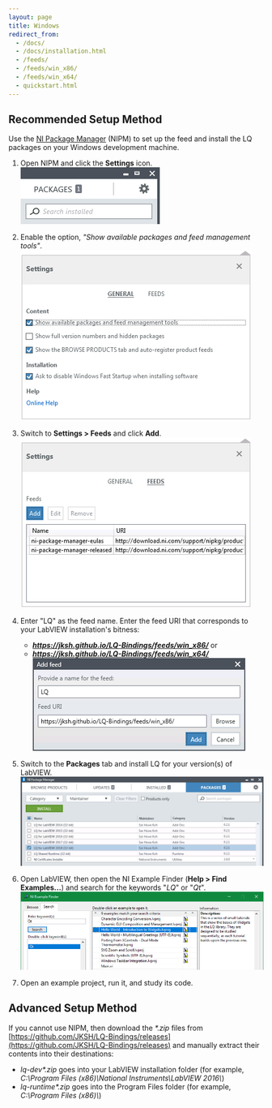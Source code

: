 ```yaml
---
layout: page
title: Windows
redirect_from:
  - /docs/
  - /docs/installation.html
  - /feeds/
  - /feeds/win_x86/
  - /feeds/win_x64/
  - quickstart.html
---
```


Recommended Setup Method
------------------------

Use the [NI Package Manager](https://www.ni.com/en-us/support/downloads/ni-package-manager.html)
(NIPM) to set up the feed and install the LQ packages on your Windows development machine.

1. Open NIPM and click the **Settings** icon.  
   ![NIPM settings icon](assets/images/nipm-settings-icon.png)

2. Enable the option, _"Show available packages and feed management tools"_.  
   ![Checkbox for feed management](assets/images/nipm-settings-show-feeds.png)
   
3. Switch to **Settings > Feeds** and click **Add**.  
   ![Feed management panel](assets/images/nipm-settings-manage-feeds.png)

4. Enter "LQ" as the feed name. Enter the feed URI that corresponds to your LabVIEW installation's bitness:
    * _**https://jksh.github.io/LQ-Bindings/feeds/win_x86/**_ or
    * _**https://jksh.github.io/LQ-Bindings/feeds/win_x64/**_
   ![Adding the LQ feed](assets/images/nipm-add-feed-lq.png)

5. Switch to the **Packages** tab and install LQ for your version(s) of LabVIEW.  
   ![Installing LQ packages](assets/images/nipm-packages-install-lq.png)

6. Open LabVIEW, then open the NI Example Finder (**Help > Find Examples...**) and search for the keywords
   "_LQ_" or "_Qt_".  
   ![Searching for examples](assets/images/ni-example-finder-lq.png)

7. Open an example project, run it, and study its code.


Advanced Setup Method
---------------------
If you cannot use NIPM, then download the _*.zip_ files from
[https://github.com/JKSH/LQ-Bindings/releases](https://github.com/JKSH/LQ-Bindings/releases)
and manually extract their contents into their destinations:

* _lq-dev*.zip_ goes into your LabVIEW installation folder (for example,
  _C:\Program Files (x86)\National Instruments\LabVIEW 2016\\_)
* _lq-runtime*.zip_ goes into the Program Files folder (for example, _C:\Program Files (x86)\\_)
